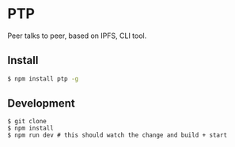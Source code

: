 # PTP
Peer talks to peer, based on IPFS, CLI tool.

## Install

```sh
$ npm install ptp -g
```

## Development
```
$ git clone 
$ npm install 
$ npm run dev # this should watch the change and build + start
```